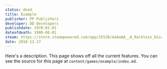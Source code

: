 ```yaml
---
status: dead
title: Example
publisher: PP Publishers
developer: DD Developers
publishdate: 1970-01-01
dateofdeath: 1980-06-01
steam: https://store.steampowered.com/app/15520/AaAaAA__A_Reckless_Disregard_for_Gravity/
date: 2018-12-17
---
```


Here's a description. This page shows off all the current features. You can see the source for this page at `content/games/example/index.md`.
